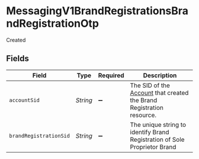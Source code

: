 # MessagingV1BrandRegistrationsBrandRegistrationOtp

Created


## Fields

| Field                                                                                                               | Type                                                                                                                | Required                                                                                                            | Description                                                                                                         |
| ------------------------------------------------------------------------------------------------------------------- | ------------------------------------------------------------------------------------------------------------------- | ------------------------------------------------------------------------------------------------------------------- | ------------------------------------------------------------------------------------------------------------------- |
| `accountSid`                                                                                                        | *String*                                                                                                            | :heavy_minus_sign:                                                                                                  | The SID of the [Account](https://www.twilio.com/docs/iam/api/account) that created the Brand Registration resource. |
| `brandRegistrationSid`                                                                                              | *String*                                                                                                            | :heavy_minus_sign:                                                                                                  | The unique string to identify Brand Registration of Sole Proprietor Brand                                           |